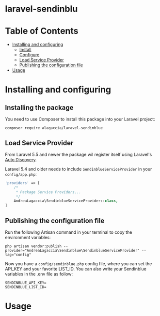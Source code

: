 # laravel-sendinblu

# Table of Contents
- [Installing and configuring](#installing-and-configuring)
    - [Install](#install)
    - [Configure](#configure)
    - [Load Service Provider](#service-provider)
    - [Publishing the configuration file](#config-publish)
- [Usage](#usage)

# <a id="installing-and-configuring"></a> Installing and configuring
## <a id="install"></a> Installing the package
You need to use Composer to install this package into your Laravel project:
```
composer require alagaccia/laravel-sendinblue
```

## <a id="service-provider"></a> Load Service Provider
From Laravel 5.5 and newer the package wil register itself using Laravel's [Auto Discovery](https://laravel.com/docs/5.5/packages#package-discovery).

Laravel 5.4 and older needs to include `SendinblueServiceProvider` in your `config/app.php`:
```php
'providers' => [
    /*
     * Package Service Providers...
     */
    AndreaLagaccia\SendinblueServiceProvider::class,
]
```

## <a name="config-publish"></a> Publishing the configuration file
Run the following Artisan command in your terminal to copy the environment variables:
```
php artisan vendor:publish --provider="AndreaLagaccia\Sendinblue\SendinblueServiceProvider" --tag="config"
```
Now you have a `config/sendinblue.php` config file, where you can set the API_KEY and your favorite LIST_ID.
You can also write your Sendinblue variables in the .env file as follow:
```
SENDINBLUE_API_KEY=
SENDINBLUE_LIST_ID=
```

# <a id="usage"></a>  Usage
